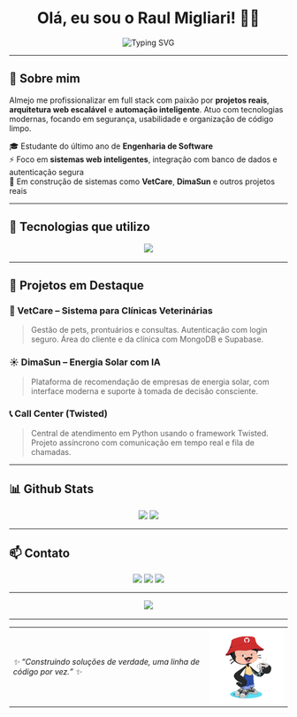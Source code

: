 <h1 align="center">
  Olá, eu sou o Raul Migliari! 👨‍💻
</h1>

<p align="center">
  <img src="https://readme-typing-svg.demolab.com/?lines=Desenvolvedor+Full+Stack;Engenharia+de+Software;HTML+%7C+CSS+%7C+JavaScript;Node.js+%7C+MongoDB+%7C+Supabase;TypeScript+%7C+Kotlin+%7C+Firebase&center=true&width=500&height=45&font=Fira+Code&pause=1000" alt="Typing SVG" />
</p>


---

## 🧠 Sobre mim

Almejo me profissionalizar em full stack com paixão por **projetos reais**, **arquitetura web escalável** e **automação inteligente**. Atuo com tecnologias modernas, focando em segurança, usabilidade e organização de código limpo.

🎓 Estudante do último ano de **Engenharia de Software**  
⚡ Foco em **sistemas web inteligentes**, integração com banco de dados e autenticação segura  
💼 Em construção de sistemas como **VetCare**, **DimaSun** e outros projetos reais

---

## 🚀 Tecnologias que utilizo

<p align="center">
  <img src="https://skillicons.dev/icons?i=js,ts,nodejs,kotlin,firebase,mongodb,supabase,html,css,linux,git,vscode&theme=dark" />
</p>

---

## 💼 Projetos em Destaque

### 🐾 VetCare – Sistema para Clínicas Veterinárias
> Gestão de pets, prontuários e consultas. Autenticação com login seguro. Área do cliente e da clínica com MongoDB e Supabase.

### ☀️ DimaSun – Energia Solar com IA
> Plataforma de recomendação de empresas de energia solar, com interface moderna e suporte à tomada de decisão consciente.

### 📞 Call Center (Twisted)
> Central de atendimento em Python usando o framework Twisted. Projeto assíncrono com comunicação em tempo real e fila de chamadas.

---

## 📊 Github Stats

<p align="center">
  <img src="https://github-readme-stats.vercel.app/api?username=RaulMigliari&show_icons=true&theme=tokyonight&hide=prs&count_private=true" height="180"/>
  <img src="https://github-readme-stats.vercel.app/api/top-langs/?username=RaulMigliari&layout=compact&theme=tokyonight" height="180"/>
</p>

---

## 📫 Contato

<p align="center">
  <a href="mailto:raulmigliari5@gmail.com"><img src="https://img.shields.io/badge/email-D14836?style=for-the-badge&logo=gmail&logoColor=white" /></a>
  <a href="https://www.linkedin.com/in/raulmigliari/" target="_blank"><img src="https://img.shields.io/badge/LinkedIn-0072b1?style=for-the-badge&logo=linkedin&logoColor=white" /></a>
  <a href="https://github.com/RaulMigliari" target="_blank"><img src="https://img.shields.io/badge/GitHub-181717?style=for-the-badge&logo=github&logoColor=white" /></a>
</p>

---

<p align="center">
  <img src="https://github-profile-trophy.vercel.app/?username=RaulMigliari&theme=darkhub&row=1" />
</p>

---

<table align="center">
  <tr>
    <td>
      <em>✨ “Construindo soluções de verdade, uma linha de código por vez.” ✨</em>
    </td>
    <td>
      <img src="./assets/octocatRaulMgl.png" width="200" alt="Octocat Raul" />
    </td>
  </tr>
</table>


